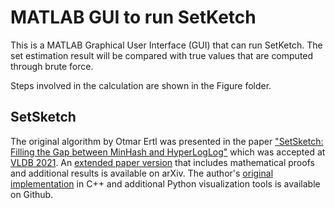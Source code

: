 # MATLAB GUI to run SetKetch

This is a MATLAB Graphical User Interface (GUI) that can run SetKetch. The set estimation result will be compared with true values that are computed through brute force.

Steps involved in the calculation are shown in the Figure folder. 

## SetSketch
The original algorithm by Otmar Ertl was presented in the paper ["SetSketch: Filling the Gap between MinHash and HyperLogLog"](http://vldb.org/pvldb/vol14/p2244-ertl.pdf) which was accepted at [VLDB 2021](https://vldb.org/2021/). An [extended paper version](https://arxiv.org/abs/2101.00314) that includes mathematical proofs and additional results is available on arXiv. The author's [original implementation](https://github.com/dynatrace-research/set-sketch-paper) in C++ and additional Python visualization tools is available on Github.
